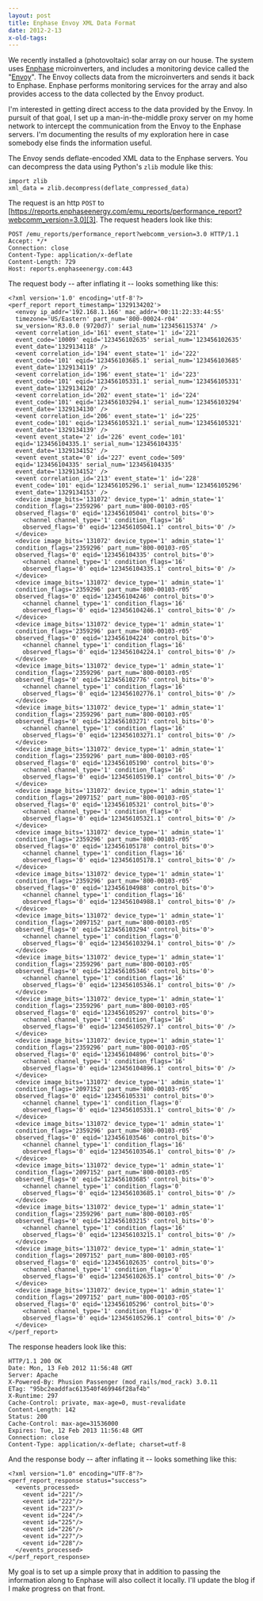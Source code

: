 ```yaml
---
layout: post
title: Enphase Envoy XML Data Format
date: 2012-2-13
x-old-tags: 
---
```


We recently installed a (photovoltaic) solar array on our house.  The system uses [Enphase][1] microinverters, and includes a monitoring device called the "[Envoy][2]".  The Envoy collects data from the microinverters and sends it back to Enphase.  Enphase performs monitoring services for the array and also provides access to the data collected by the Envoy product.  
  
I'm interested in getting direct access to the data provided by the Envoy.  In pursuit of that goal, I set up a man-in-the-middle proxy server on my home network to intercept the communication from the Envoy to the Enphase servers.  I'm documenting the results of my exploration here in case somebody else finds the information useful.  
  
The Envoy sends deflate-encoded XML data to the Enphase servers. You can decompress the data using Python's `zlib` module like this:  
  

    
    import zlib
    xml_data = zlib.decompress(deflate_compressed_data)
    

  
The request is an http `POST` to [https://reports.enphaseenergy.com/emu_reports/performance_report?webcomm_version=3.0][3]. The request headers look like this:  
  

    
    POST /emu_reports/performance_report?webcomm_version=3.0 HTTP/1.1
    Accept: */*
    Connection: close
    Content-Type: application/x-deflate
    Content-Length: 729
    Host: reports.enphaseenergy.com:443
    

  
The request body -- after inflating it -- looks something like this:  
  

    
    <?xml version='1.0' encoding='utf-8'?>
    <perf_report report_timestamp='1329134202'>
      <envoy ip_addr='192.168.1.166' mac_addr='00:11:22:33:44:55'
      timezone='US/Eastern' part_num='800-00024-r04'
      sw_version='R3.0.0 (9720d7)' serial_num='123456115374' />
      <event correlation_id='161' event_state='1' id='221'
      event_code='10009' eqid='123456102635' serial_num='123456102635'
      event_date='1329134118' />
      <event correlation_id='194' event_state='1' id='222'
      event_code='101' eqid='123456103685.1' serial_num='123456103685'
      event_date='1329134119' />
      <event correlation_id='196' event_state='1' id='223'
      event_code='101' eqid='123456105331.1' serial_num='123456105331'
      event_date='1329134120' />
      <event correlation_id='202' event_state='1' id='224'
      event_code='101' eqid='123456103294.1' serial_num='123456103294'
      event_date='1329134130' />
      <event correlation_id='206' event_state='1' id='225'
      event_code='101' eqid='123456105321.1' serial_num='123456105321'
      event_date='1329134139' />
      <event event_state='2' id='226' event_code='101'
      eqid='123456104335.1' serial_num='123456104335'
      event_date='1329134152' />
      <event event_state='0' id='227' event_code='509'
      eqid='123456104335' serial_num='123456104335'
      event_date='1329134152' />
      <event correlation_id='213' event_state='1' id='228'
      event_code='101' eqid='123456105296.1' serial_num='123456105296'
      event_date='1329134153' />
      <device image_bits='131072' device_type='1' admin_state='1'
      condition_flags='2359296' part_num='800-00103-r05'
      observed_flags='0' eqid='123456105041' control_bits='0'>
        <channel channel_type='1' condition_flags='16'
        observed_flags='0' eqid='123456105041.1' control_bits='0' />
      </device>
      <device image_bits='131072' device_type='1' admin_state='1'
      condition_flags='2359296' part_num='800-00103-r05'
      observed_flags='0' eqid='123456104335' control_bits='0'>
        <channel channel_type='1' condition_flags='16'
        observed_flags='0' eqid='123456104335.1' control_bits='0' />
      </device>
      <device image_bits='131072' device_type='1' admin_state='1'
      condition_flags='2359296' part_num='800-00103-r05'
      observed_flags='0' eqid='123456104246' control_bits='0'>
        <channel channel_type='1' condition_flags='16'
        observed_flags='0' eqid='123456104246.1' control_bits='0' />
      </device>
      <device image_bits='131072' device_type='1' admin_state='1'
      condition_flags='2359296' part_num='800-00103-r05'
      observed_flags='0' eqid='123456104224' control_bits='0'>
        <channel channel_type='1' condition_flags='16'
        observed_flags='0' eqid='123456104224.1' control_bits='0' />
      </device>
      <device image_bits='131072' device_type='1' admin_state='1'
      condition_flags='2359296' part_num='800-00103-r05'
      observed_flags='0' eqid='123456102776' control_bits='0'>
        <channel channel_type='1' condition_flags='16'
        observed_flags='0' eqid='123456102776.1' control_bits='0' />
      </device>
      <device image_bits='131072' device_type='1' admin_state='1'
      condition_flags='2359296' part_num='800-00103-r05'
      observed_flags='0' eqid='123456103271' control_bits='0'>
        <channel channel_type='1' condition_flags='16'
        observed_flags='0' eqid='123456103271.1' control_bits='0' />
      </device>
      <device image_bits='131072' device_type='1' admin_state='1'
      condition_flags='2359296' part_num='800-00103-r05'
      observed_flags='0' eqid='123456105190' control_bits='0'>
        <channel channel_type='1' condition_flags='16'
        observed_flags='0' eqid='123456105190.1' control_bits='0' />
      </device>
      <device image_bits='131072' device_type='1' admin_state='1'
      condition_flags='2097152' part_num='800-00103-r05'
      observed_flags='0' eqid='123456105321' control_bits='0'>
        <channel channel_type='1' condition_flags='0'
        observed_flags='0' eqid='123456105321.1' control_bits='0' />
      </device>
      <device image_bits='131072' device_type='1' admin_state='1'
      condition_flags='2359296' part_num='800-00103-r05'
      observed_flags='0' eqid='123456105178' control_bits='0'>
        <channel channel_type='1' condition_flags='16'
        observed_flags='0' eqid='123456105178.1' control_bits='0' />
      </device>
      <device image_bits='131072' device_type='1' admin_state='1'
      condition_flags='2359296' part_num='800-00103-r05'
      observed_flags='0' eqid='123456104988' control_bits='0'>
        <channel channel_type='1' condition_flags='16'
        observed_flags='0' eqid='123456104988.1' control_bits='0' />
      </device>
      <device image_bits='131072' device_type='1' admin_state='1'
      condition_flags='2097152' part_num='800-00103-r05'
      observed_flags='0' eqid='123456103294' control_bits='0'>
        <channel channel_type='1' condition_flags='0'
        observed_flags='0' eqid='123456103294.1' control_bits='0' />
      </device>
      <device image_bits='131072' device_type='1' admin_state='1'
      condition_flags='2359296' part_num='800-00103-r05'
      observed_flags='0' eqid='123456105346' control_bits='0'>
        <channel channel_type='1' condition_flags='16'
        observed_flags='0' eqid='123456105346.1' control_bits='0' />
      </device>
      <device image_bits='131072' device_type='1' admin_state='1'
      condition_flags='2359296' part_num='800-00103-r05'
      observed_flags='0' eqid='123456105297' control_bits='0'>
        <channel channel_type='1' condition_flags='16'
        observed_flags='0' eqid='123456105297.1' control_bits='0' />
      </device>
      <device image_bits='131072' device_type='1' admin_state='1'
      condition_flags='2359296' part_num='800-00103-r05'
      observed_flags='0' eqid='123456104896' control_bits='0'>
        <channel channel_type='1' condition_flags='16'
        observed_flags='0' eqid='123456104896.1' control_bits='0' />
      </device>
      <device image_bits='131072' device_type='1' admin_state='1'
      condition_flags='2097152' part_num='800-00103-r05'
      observed_flags='0' eqid='123456105331' control_bits='0'>
        <channel channel_type='1' condition_flags='0'
        observed_flags='0' eqid='123456105331.1' control_bits='0' />
      </device>
      <device image_bits='131072' device_type='1' admin_state='1'
      condition_flags='2359296' part_num='800-00103-r05'
      observed_flags='0' eqid='123456103546' control_bits='0'>
        <channel channel_type='1' condition_flags='16'
        observed_flags='0' eqid='123456103546.1' control_bits='0' />
      </device>
      <device image_bits='131072' device_type='1' admin_state='1'
      condition_flags='2097152' part_num='800-00103-r05'
      observed_flags='0' eqid='123456103685' control_bits='0'>
        <channel channel_type='1' condition_flags='0'
        observed_flags='0' eqid='123456103685.1' control_bits='0' />
      </device>
      <device image_bits='131072' device_type='1' admin_state='1'
      condition_flags='2359296' part_num='800-00103-r05'
      observed_flags='0' eqid='123456103215' control_bits='0'>
        <channel channel_type='1' condition_flags='16'
        observed_flags='0' eqid='123456103215.1' control_bits='0' />
      </device>
      <device image_bits='131072' device_type='1' admin_state='1'
      condition_flags='2097152' part_num='800-00103-r05'
      observed_flags='0' eqid='123456102635' control_bits='0'>
        <channel channel_type='1' condition_flags='0'
        observed_flags='0' eqid='123456102635.1' control_bits='0' />
      </device>
      <device image_bits='131072' device_type='1' admin_state='1'
      condition_flags='2097152' part_num='800-00103-r05'
      observed_flags='0' eqid='123456105296' control_bits='0'>
        <channel channel_type='1' condition_flags='0'
        observed_flags='0' eqid='123456105296.1' control_bits='0' />
      </device>
    </perf_report>
    

  
The response headers look like this:  
  

    
    HTTP/1.1 200 OK
    Date: Mon, 13 Feb 2012 11:56:48 GMT
    Server: Apache
    X-Powered-By: Phusion Passenger (mod_rails/mod_rack) 3.0.11
    ETag: "95bc2eaddfac613540f469946f28af4b"
    X-Runtime: 297
    Cache-Control: private, max-age=0, must-revalidate
    Content-Length: 142
    Status: 200
    Cache-Control: max-age=31536000
    Expires: Tue, 12 Feb 2013 11:56:48 GMT
    Connection: close
    Content-Type: application/x-deflate; charset=utf-8
    

  
And the response body -- after inflating it -- looks something like this:  
  

    
    <?xml version="1.0" encoding="UTF-8"?>
    <perf_report_response status="success">
      <events_processed>
        <event id="221"/>
        <event id="222"/>
        <event id="223"/>
        <event id="224"/>
        <event id="225"/>
        <event id="226"/>
        <event id="227"/>
        <event id="228"/>
      </events_processed>
    </perf_report_response>
    

  
My goal is to set up a simple proxy that in addition to passing the information along to Enphase will also collect it locally. I'll update the blog if I make progress on that front.  


   [1]: http://enphase.com/
   [2]: http://enphase.com/products/envoy/
   [3]: https://reports.enphaseenergy.com/emu_reports/performance_report?webcomm_version=3.0

